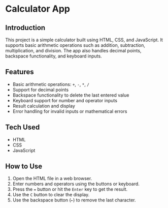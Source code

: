 # Calculator App

## Introduction
This project is a simple calculator built using HTML, CSS, and JavaScript. It supports basic arithmetic operations such as addition, subtraction, multiplication, and division. The app also handles decimal points, backspace functionality, and keyboard inputs.

## Features
- Basic arithmetic operations: `+`, `-`, `*`, `/`
- Support for decimal points
- Backspace functionality to delete the last entered value
- Keyboard support for number and operator inputs
- Result calculation and display
- Error handling for invalid inputs or mathematical errors

## Tech Used
- HTML
- CSS
- JavaScript

## How to Use
1. Open the HTML file in a web browser.
2. Enter numbers and operators using the buttons or keyboard.
3. Press the `=` button or hit the `Enter` key to get the result.
4. Use the `C` button to clear the display.
5. Use the backspace button (`←`) to remove the last character.
